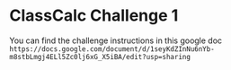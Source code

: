 # ClassCalc Challenge 1

You can find the challenge instructions in this google doc
`https://docs.google.com/document/d/1seyKdZInNu6nYb-m8stbLmgj4ELl5Zc0lj6xG_X5iBA/edit?usp=sharing`

